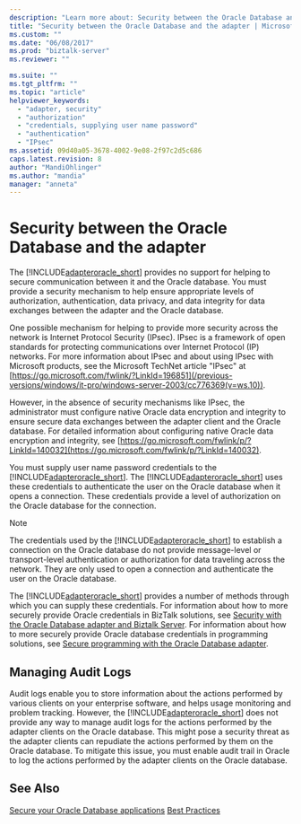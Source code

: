 ```yaml
---
description: "Learn more about: Security between the Oracle Database and the adapter"
title: "Security between the Oracle Database and the adapter | Microsoft Docs"
ms.custom: ""
ms.date: "06/08/2017"
ms.prod: "biztalk-server"
ms.reviewer: ""

ms.suite: ""
ms.tgt_pltfrm: ""
ms.topic: "article"
helpviewer_keywords:
  - "adapter, security"
  - "authorization"
  - "credentials, supplying user name password"
  - "authentication"
  - "IPsec"
ms.assetid: 09d40a05-3678-4002-9e08-2f97c2d5c686
caps.latest.revision: 8
author: "MandiOhlinger"
ms.author: "mandia"
manager: "anneta"
---
```

# Security between the Oracle Database and the adapter
The [!INCLUDE[adapteroracle_short](../../includes/adapteroracle-short-md.md)] provides no support for helping to secure communication between it and the Oracle database. You must provide a security mechanism to help ensure appropriate levels of authorization, authentication, data privacy, and data integrity for data exchanges between the adapter and the Oracle database.

 One possible mechanism for helping to provide more security across the network is Internet Protocol Security (IPsec). IPsec is a framework of open standards for protecting communications over Internet Protocol (IP) networks. For more information about IPsec and about using IPsec with Microsoft products, see the Microsoft TechNet article "IPsec" at [https://go.microsoft.com/fwlink/?LinkId=196851](/previous-versions/windows/it-pro/windows-server-2003/cc776369(v=ws.10)).

 However, in the absence of security mechanisms like IPsec, the administrator must configure native Oracle data encryption and integrity to ensure secure data exchanges between the adapter client and the Oracle database. For detailed information about configuring native Oracle data encryption and integrity, see [https://go.microsoft.com/fwlink/p/?LinkId=140032](https://go.microsoft.com/fwlink/p/?LinkId=140032).

 You must supply user name password credentials to the [!INCLUDE[adapteroracle_short](../../includes/adapteroracle-short-md.md)]. The [!INCLUDE[adapteroracle_short](../../includes/adapteroracle-short-md.md)] uses these credentials to authenticate the user on the Oracle database when it opens a connection. These credentials provide a level of authorization on the Oracle database for the connection.

> [!NOTE]
>  The credentials used by the [!INCLUDE[adapteroracle_short](../../includes/adapteroracle-short-md.md)] to establish a connection on the Oracle database do not provide message-level or transport-level authentication or authorization for data traveling across the network. They are only used to open a connection and authenticate the user on the Oracle database.

 The [!INCLUDE[adapteroracle_short](../../includes/adapteroracle-short-md.md)] provides a number of methods through which you can supply these credentials. For information about how to more securely provide Oracle credentials in BizTalk solutions, see [Security with the Oracle Database adapter and Biztalk Server](../../adapters-and-accelerators/adapter-oracle-database/security-with-the-oracle-database-adapter-and-biztalk-server.md). For information about how to more securely provide Oracle database credentials in programming solutions, see [Secure programming with the Oracle Database adapter](../../adapters-and-accelerators/adapter-oracle-database/secure-programming-with-the-oracle-database-adapter.md).

## Managing Audit Logs
 Audit logs enable you to store information about the actions performed by various clients on your enterprise software, and helps usage monitoring and problem tracking. However, the [!INCLUDE[adapteroracle_short](../../includes/adapteroracle-short-md.md)] does not provide any way to manage audit logs for the actions performed by the adapter clients on the Oracle database. This might pose a security threat as the adapter clients can repudiate the actions performed by them on the Oracle database. To mitigate this issue, you must enable audit trail in Oracle to log the actions performed by the adapter clients on the Oracle database.

## See Also
[Secure your Oracle Database applications](../../adapters-and-accelerators/adapter-oracle-database/secure-your-oracle-database-applications.md)
[Best Practices](../../adapters-and-accelerators/adapter-oracle-database/best-practices-to-secure-the-oracle-database-adapter.md)